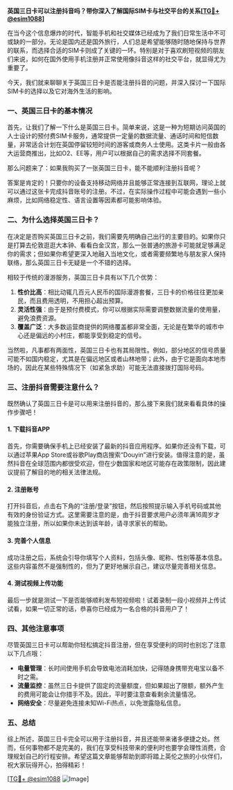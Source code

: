 **英国三日卡可以注册抖音吗？带你深入了解国际SIM卡与社交平台的关系[[TG💪+ @esim1088](https://t.me/s/esim1088)]**

在当今这个信息爆炸的时代，智能手机和社交媒体已经成为了我们日常生活中不可或缺的一部分。无论是国内还是国外旅行，人们总是希望能够随时随地保持与世界的联系，而选择合适的SIM卡则成了关键的一环。特别是对于喜欢刷短视频的朋友们来说，如何在国外使用手机注册并正常使用像抖音这样的社交平台，就显得尤为重要了。

今天，我们就来聊聊关于英国三日卡是否能注册抖音的问题，并深入探讨一下国际SIM卡的选择以及它对海外生活的影响。

### 一、英国三日卡的基本情况

首先，让我们了解一下什么是英国三日卡。简单来说，这是一种为短期访问英国的人士设计的预付费SIM卡服务，通常提供一定量的数据流量、通话时间和短信数量，非常适合计划在英国停留较短时间的游客或商务人士使用。这类卡片一般由各大运营商推出，比如O2、EE等，用户可以根据自己的需求选择不同套餐。

那么问题来了：如果我购买了一张英国三日卡，能不能顺利注册抖音呢？

答案是肯定的！只要你的设备支持移动网络并且能够正常连接到互联网，理论上就可以通过这张卡完成抖音账号的注册。不过，在实际操作过程中可能会遇到一些小麻烦，比如网络稳定性、语言设置等因素都可能影响体验。

### 二、为什么选择英国三日卡？

在决定是否购买英国三日卡之前，我们需要先明确自己出行的主要目的。如果你只是打算去伦敦逛逛大本钟、看看白金汉宫，那么一张普通的旅游卡可能就足够满足你的需求；但如果你希望更深入地融入当地文化，或者需要频繁地与朋友家人保持联络，那么英国三日卡无疑是一个不错的选择。

相较于传统的漫游服务，英国三日卡具有以下几个优势：

1. **性价比高**：相比动辄几百元人民币的国际漫游套餐，三日卡的价格往往更加亲民，而且费用透明，不用担心超出预算。
2. **灵活性强**：由于是预付费模式，你可以根据实际需要调整数据流量的使用量，避免浪费资源。
3. **覆盖广泛**：大多数运营商提供的网络覆盖都非常全面，无论是在繁华的城市中心还是偏远的小村庄，都能享受到稳定的信号。

当然啦，凡事都有两面性，英国三日卡也有其局限性。例如，部分地区的信号质量可能不如国内稳定，尤其是在偏远地区或者山林地带；此外，由于它是面向本地市场的，因此在某些特殊情况下（如紧急求助）可能无法直接拨打国际号码。

### 三、注册抖音需要注意什么？

既然确认了英国三日卡是可以用来注册抖音的，那么接下来我们就来看看具体的操作步骤吧！

#### 1. 下载抖音APP
首先，你需要确保手机上已经安装了最新的抖音应用程序。如果你还没有下载，可以通过苹果App Store或谷歌Play商店搜索“Douyin”进行安装。值得注意的是，虽然抖音在全球范围内都很受欢迎，但在少数国家和地区可能存在政策限制，因此建议提前了解目的地的相关法律法规。

#### 2. 注册账号
打开抖音后，点击右下角的“注册/登录”按钮，然后按照提示输入手机号码或其他有效的身份验证方式。这里需要注意的是，由于抖音要求用户必须年满16周岁才能独立注册，所以如果你未达到该年龄，请寻求家长的帮助。

#### 3. 完善个人信息
成功注册之后，系统会引导你填写个人资料，包括头像、昵称、性别等基本信息。这些内容虽然不是强制性的，但为了更好地展示自己，建议尽量完善相关信息。

#### 4. 测试视频上传功能
最后一步就是测试一下是否能够顺利发布短视频啦！试着录制一段小视频并上传试试看，如果一切正常的话，恭喜你已经成为一名合格的抖音用户了！

### 四、其他注意事项

尽管英国三日卡可以帮助你轻松搞定抖音注册，但在享受便利的同时也别忘了注意以下几点哦：

- **电量管理**：长时间使用手机会导致电池消耗加快，记得随身携带充电宝以备不时之需。
- **流量监控**：虽然三日卡提供了固定的流量额度，但如果超出了限额，额外产生的费用可能会让你措手不及。因此，平时要注意查看剩余流量情况。
- **网络安全**：尽量避免连接未知Wi-Fi热点，以免泄露隐私信息。

### 五、总结

综上所述，英国三日卡完全可以用于注册抖音，并且还能带来诸多便捷之处。然而，任何事物都不是完美的，我们在享受科技带来的便利时也要学会理性消费，合理规划自己的行程安排。希望这篇文章能够帮助到即将踏上英伦之旅的小伙伴们，祝大家玩得开心，拍得精彩！

[[TG💪+ @esim1088](https://t.me/s/esim1088) ![Image](https://i.postimg.cc/4NQfJmqS/Snipaste-2025-05-13-00-14-12.png)]
